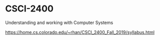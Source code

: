 # CSCI-2400
Understanding and working with Computer Systems

https://home.cs.colorado.edu/~rhan/CSCI_2400_Fall_2019/syllabus.html
